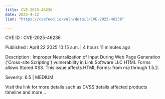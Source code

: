 ```yaml
---
title: CVE-2025-46236
date: 2025-4-22
lien: "https://cvefeed.io/vuln/detail/CVE-2025-46236"

---
```


CVE ID : CVE-2025-46236

Published :  April 22
2025
10:15 a.m. | 4 hours
11 minutes ago

Description : Improper Neutralization of Input During Web Page Generation ('Cross-site Scripting') vulnerability in Link Software LLC HTML Forms allows Stored XSS. This issue affects HTML Forms: from n/a through 1.5.2.

Severity: 6.5 | MEDIUM

Visit the link for more details
such as CVSS details
affected products
timeline
and more...
